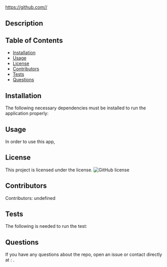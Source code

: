 # 
  https://github.com//
  ## Description
  
  ## Table of Contents 
  * [Installation](#installation)
  * [Usage](#usage)
  * [License](#license)
  * [Contributors](#contributing)
  * [Tests](#tests)
  * [Questions](#questions)
  ## Installation
  The following necessary dependencies must be installed to run the application properly: 
  ## Usage
  In order to use this app, 
  ## License
  This project is licensed under the  license. 
  ![GitHub license](https://img.shields.io/badge/license-MIT-blue.svg)
  ## Contributors
  ​Contributors: undefined
  ## Tests
  The following is needed to run the test: 
  ## Questions
  If you have any questions about the repo, open an issue or contact  directly at : .
  